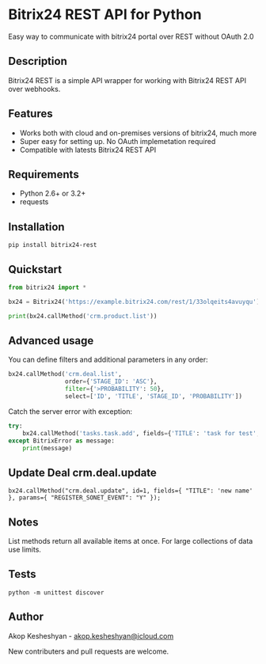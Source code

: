 # Bitrix24 REST API for Python

Easy way to communicate with bitrix24 portal over REST without OAuth 2.0

## Description

Bitrix24 REST is a simple API wrapper for working with Bitrix24
REST API over webhooks.

## Features

- Works both with cloud and on-premises versions of bitrix24, much more
- Super easy for setting up. No OAuth implemetation required
- Compatible with latests Bitrix24 REST API

## Requirements
- Python 2.6+ or 3.2+
- requests

## Installation
```
pip install bitrix24-rest
```

## Quickstart

```python
from bitrix24 import *

bx24 = Bitrix24('https://example.bitrix24.com/rest/1/33olqeits4avuyqu')

print(bx24.callMethod('crm.product.list'))
```

## Advanced usage

You can define filters and additional parameters in any order:

```python
bx24.callMethod('crm.deal.list',
                order={'STAGE_ID': 'ASC'},
                filter={'>PROBABILITY': 50},
                select=['ID', 'TITLE', 'STAGE_ID', 'PROBABILITY'])
```

Catch the server error with exception:

```python
try:
    bx24.callMethod('tasks.task.add', fields={'TITLE': 'task for test', 'RESPONSIBLE_ID': 1})
except BitrixError as message:
    print(message)
```
## Update Deal crm.deal.update

```
bx24.callMethod("crm.deal.update", id=1, fields={ "TITLE": 'new name' }, params={ "REGISTER_SONET_EVENT": "Y" });
```

## Notes
List methods return all available items at once. For large collections
of data use limits.

## Tests

```
python -m unittest discover
```

## Author

Akop Kesheshyan - <akop.kesheshyan@icloud.com>

New contributers and pull requests are welcome.
